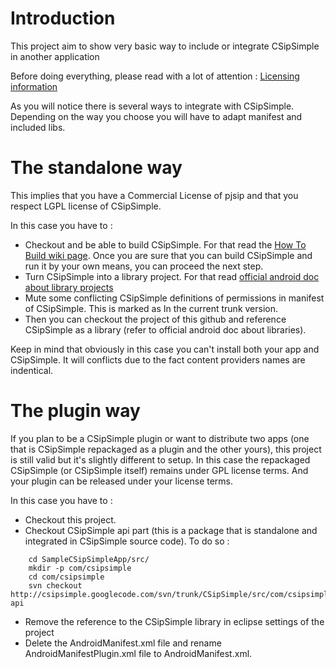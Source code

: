 Introduction
============

This project aim to show very basic way to include or integrate CSipSimple in another application

Before doing everything, please read with a lot of attention :
[Licensing information](http://code.google.com/p/csipsimple/wiki/Licensing?wl=en)


As you will notice there is several ways to integrate with CSipSimple. Depending on the way you choose you will have to adapt manifest and included libs.

The standalone way
==================

This implies that you have a Commercial License of pjsip and that you respect LGPL license of CSipSimple.

In this case you have to :

* Checkout and be able to build CSipSimple. For that read the [How To Build wiki page](http://code.google.com/p/csipsimple/wiki/HowToBuild?wl=en). Once you are sure that you can build CSipSimple and run it by your own means, you can proceed the next step.
* Turn CSipSimple into a library project. For that read [official android doc about library projects](http://developer.android.com/guide/developing/projects/projects-eclipse.html)
* Mute some conflicting CSipSimple definitions of permissions in manifest of CSipSimple. This is marked as <!-- COMMENT THIS if you plan to use in library mode --> In the current trunk version.
* Then you can checkout the project of this github and reference CSipSimple as a library (refer to official android doc about libraries).

Keep in mind that obviously in this case you can't install both your app and CSipSimple. It will conflicts due to the fact content providers names are indentical.

The plugin way
==============

If you plan to be a CSipSimple plugin or want to distribute two apps (one that is CSipSimple repackaged as a plugin and the other yours), this project is still valid but it's slightly different to setup.
In this case the repackaged CSipSimple (or CSipSimple itself) remains under GPL license terms. And your plugin can be released under your license terms.


In this case you have to :

* Checkout this project.
* Checkout CSipSimple api part (this is a package that is standalone and integrated in CSipSimple source code).
To do so :
```shell
    cd SampleCSipSimpleApp/src/
    mkdir -p com/csipsimple
    cd com/csipsimple
    svn checkout http://csipsimple.googlecode.com/svn/trunk/CSipSimple/src/com/csipsimple/api api
```
* Remove the reference to the CSipSimple library in eclipse settings of the project
* Delete the AndroidManifest.xml file and rename AndroidManifestPlugin.xml file to AndroidManifest.xml.


